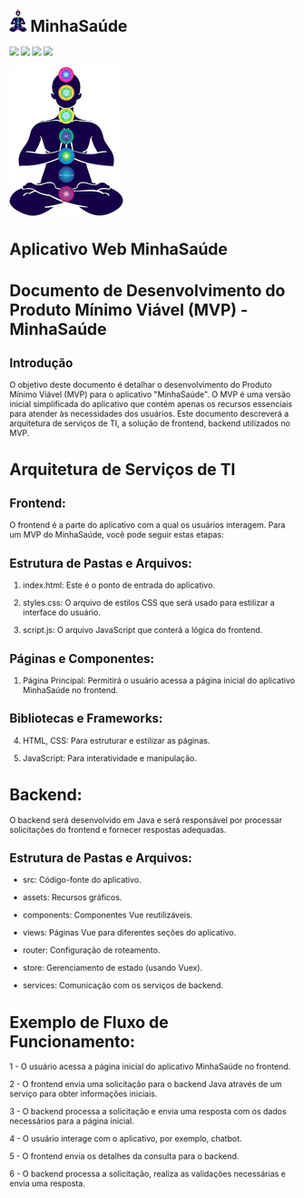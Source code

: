 # <img src="https://github.com/projeto-18/PI_MinhaSaude/blob/main/src/assets/img/Logo.png" width="30px"  title="Logo do MinhaSaúde"> MinhaSaúde
<img src="https://img.shields.io/badge/HTML5-E34F26?style=for-the-badge&logo=html5&logoColor=white"> <img src="https://img.shields.io/badge/CSS3-1572B6?style=for-the-badge&logo=css3&logoColor=white"> <img src="https://img.shields.io/badge/JavaScript-F7DF1E?style=for-the-badge&logo=javascript&logoColor=black"> <img src="https://img.shields.io/badge/PHP-777BB4?style=for-the-badge&logo=php&logoColor=white"><br><br>
<img src="https://github.com/projeto-18/PI_MinhaSaude/blob/main/src/assets/img/Logo.png" width="200px" title="Logo do Student Location System"> <br>
# Aplicativo Web MinhaSaúde

# Documento de Desenvolvimento do Produto Mínimo Viável (MVP) - MinhaSaúde
## Introdução 
O objetivo deste documento é detalhar o desenvolvimento do Produto Mínimo Viável (MVP) para o aplicativo "MinhaSaúde". O MVP é uma versão inicial simplificada do aplicativo que contém apenas os recursos essenciais para atender às necessidades dos usuários. Este documento descreverá a arquitetura de serviços de TI, a solução de frontend, backend utilizados no MVP.

# Arquitetura de Serviços de TI
## Frontend:
O frontend é a parte do aplicativo com a qual os usuários interagem. Para um MVP do MinhaSaúde, você pode seguir estas etapas:

## Estrutura de Pastas e Arquivos:
1.	index.html:  Este é o ponto de entrada do aplicativo.

2.	styles.css: O arquivo de estilos CSS que será usado para estilizar a interface do usuário.

3.	script.js: O arquivo JavaScript que conterá a lógica do frontend.
## Páginas e Componentes:
1.	Página Principal: Permitirá o usuário acessa a página inicial do aplicativo MinhaSaúde no frontend.

## Bibliotecas e Frameworks:
4.	HTML, CSS: Para estruturar e estilizar as páginas.

5.	JavaScript: Para interatividade e manipulação.
#
# Backend:
O backend será desenvolvido em Java e será responsável por processar solicitações do frontend e fornecer respostas adequadas.

## Estrutura de Pastas e Arquivos:
- src: Código-fonte do aplicativo.

- assets: Recursos gráficos.
- components: Componentes Vue reutilizáveis.
- views: Páginas Vue para diferentes seções do aplicativo.
- router: Configuração de roteamento.
- store: Gerenciamento de estado (usando Vuex).
- services: Comunicação com os serviços de backend.

# Exemplo de Fluxo de Funcionamento:

1 - O usuário acessa a página inicial do aplicativo MinhaSaúde no frontend.

2 - O frontend envia uma solicitação para o backend Java através de um serviço para obter informações iniciais.

3 - O backend processa a solicitação e envia uma resposta com os dados necessários para a página inicial.

4 - O usuário interage com o aplicativo, por exemplo, chatbot.

5 - O frontend envia os detalhes da consulta para o backend.

6 - O backend processa a solicitação, realiza as validações necessárias e envia uma resposta.